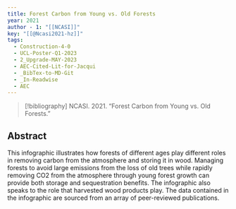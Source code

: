 ```yaml
---
title: Forest Carbon from Young vs. Old Forests
year: 2021
author - 1: "[[NCASI]]"
key: "[[@Ncasi2021-hz]]"
tags:
  - Construction-4-0
  - UCL-Poster-Q1-2023
  - 2_Upgrade-MAY-2023
  - AEC-Cited-Lit-for-Jacqui
  - _BibTex-to-MD-Git
  - _In-Readwise
  - AEC
---
```


> [!bibliography]
> NCASI. 2021. “Forest Carbon from Young vs. Old Forests.” 

## Abstract
This infographic illustrates how forests of different ages play different roles in removing carbon from the atmosphere and storing it in wood. Managing forests to avoid large emissions from the loss of old trees while rapidly removing CO2 from the atmosphere through young forest growth can provide both storage and sequestration benefits. The infographic also speaks to the role that harvested wood products play. The data contained in the infographic are sourced from an array of peer-reviewed publications.